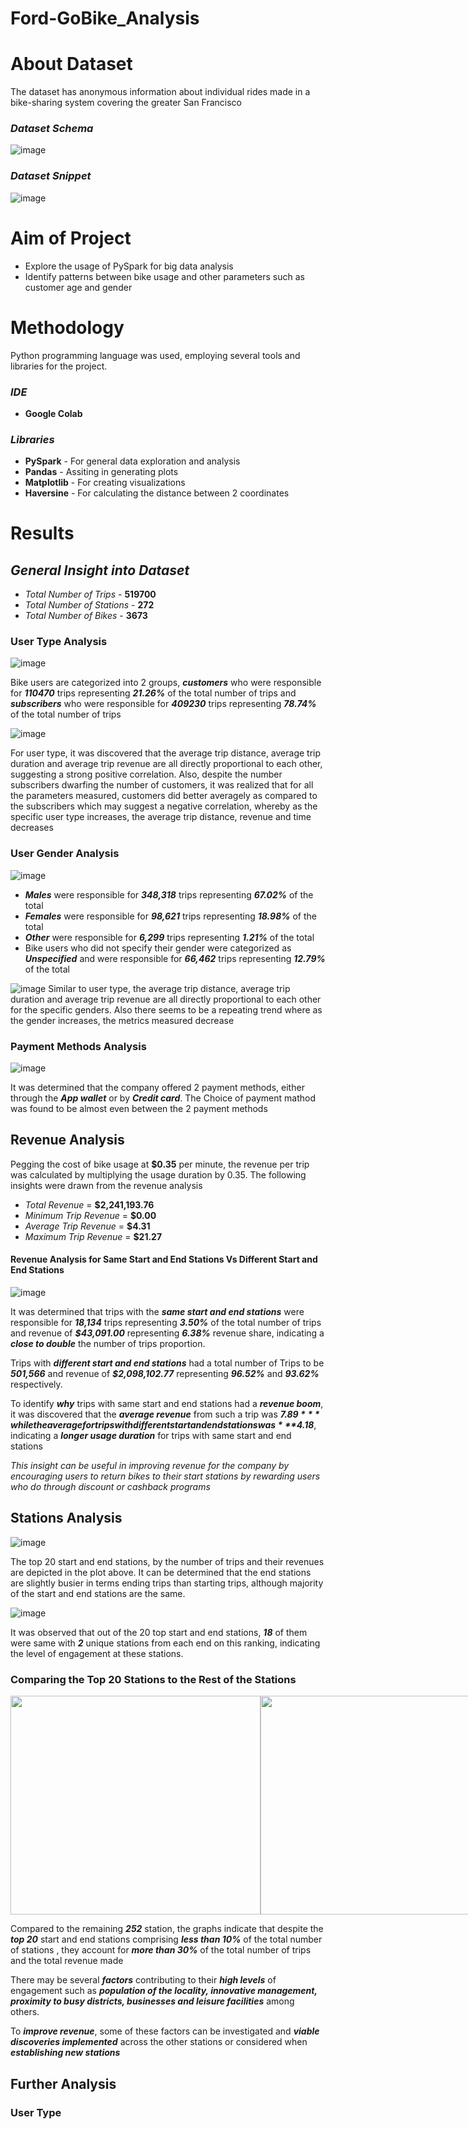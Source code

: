 # Ford-GoBike_Analysis

# About Dataset
The dataset has anonymous information about individual rides made in a bike-sharing system covering the greater San Francisco

### *Dataset Schema*
![image](https://github.com/Taingzunaaloung/Ford-GoBike_Analysis/assets/119953557/8c22eadb-0715-4b20-a707-20b5a9a558d6)

### *Dataset Snippet*
![image](https://github.com/Taingzunaaloung/Ford-GoBike_Analysis/assets/119953557/2a617e22-9742-409e-a157-fe0ac32c491c)



# Aim of Project
* Explore the usage of PySpark for big data analysis
* Identify patterns between bike usage and other parameters such as customer age and gender

# Methodology
Python programming language was used, employing several tools and libraries for the project.
### *IDE* 
* **Google Colab**
### *Libraries*
* **PySpark** - For general data exploration and analysis
* **Pandas** - Assiting in generating plots
* **Matplotlib** - For creating visualizations
* **Haversine** - For calculating the distance between 2 coordinates

# Results

## *General Insight into Dataset*
* *Total Number of Trips* - **519700**
* *Total Number of Stations* - **272**
* *Total Number of Bikes* - **3673**

### User Type Analysis
![image](https://github.com/Taingzunaaloung/Ford-GoBike_Analysis/assets/119953557/b0c1f178-eb07-442a-8050-bcb7bc70f943)

Bike users are categorized into 2 groups, ***customers*** who were responsible for ***110470*** trips representing ***21.26%*** of the total number of trips and ***subscribers*** who were responsible for ***409230*** trips representing ***78.74%*** of the total number of trips

![image](https://github.com/Taingzunaaloung/Ford-GoBike_Analysis/assets/119953557/7675adfc-bca0-4daa-bba8-97dff40ffeb0)

For user type, it was discovered that the average trip distance, average trip duration and average trip revenue are all directly proportional to each other, suggesting a strong positive correlation. Also, despite the number subscribers dwarfing the number of customers, it was realized that for all the parameters measured, customers did better averagely as compared to the subscribers which may suggest a negative correlation, whereby as the specific user type increases, the average trip distance, revenue and time decreases


### User Gender Analysis
![image](https://github.com/Taingzunaaloung/Ford-GoBike_Analysis/assets/119953557/abeaf08e-dd9f-41b6-8e08-f233a52218ee)

* ***Males*** were responsible for ***348,318*** trips representing ***67.02%*** of the total
* ***Females*** were responsible for ***98,621*** trips representing ***18.98%*** of the total
* ***Other*** were responsible for ***6,299*** trips representing ***1.21%*** of the total
* Bike users who did not specify their gender were categorized as ***Unspecified*** and were responsible for ***66,462*** trips representing ***12.79%*** of the total

![image](https://github.com/Taingzunaaloung/Ford-GoBike_Analysis/assets/119953557/6f9fb3e9-2b02-4249-adfd-ee44d6b560cd)
Similar to user type,  the average trip distance, average trip duration and average trip revenue are all directly proportional to each other for the specific genders. Also there seems to be a repeating trend where as the gender increases, the metrics measured decrease

### Payment Methods Analysis
![image](https://github.com/Taingzunaaloung/Ford-GoBike_Analysis/assets/119953557/f4c8314e-270e-4bee-86f1-ac8092557564)

It was determined that the company offered 2 payment methods, either through the ***App wallet*** or by ***Credit card***. The Choice of payment mathod was found to be almost even between the 2 payment methods

## Revenue Analysis
Pegging the cost of bike usage at **$0.35** per minute, the revenue per trip was calculated by multiplying the usage duration by 0.35. The following insights were drawn from the revenue analysis
* *Total Revenue* = **$2,241,193.76**
* *Minimum Trip Revenue* = **$0.00**
* *Average Trip Revenue* = **$4.31**
* *Maximum Trip Revenue* = **$21.27**

#### Revenue Analysis for Same Start and End Stations Vs Different Start and End Stations
![image](https://github.com/Taingzunaaloung/Ford-GoBike_Analysis/assets/119953557/76384c86-2c8d-4ee5-863b-7be978b3e0ac)

It was determined that trips with the ***same start and end stations*** were responsible for ***18,134*** trips representing ***3.50%*** of the total number of trips and revenue of ***$43,091.00*** representing ***6.38%*** revenue share, indicating a ***close to double*** the number of trips proportion.

Trips with ***different start and end stations*** had a total number of Trips to be ***501,566*** and revenue of ***$2,098,102.77*** representing ***96.52%*** and  ***93.62%*** respectively.

To identify ***why*** trips with same start and end stations had a ***revenue boom***, it was discovered that the ***average revenue*** from such a trip was ***$7.89*** while the average for trips with different start and end stations was ***$4.18***, indicating a ***longer usage duration*** for trips with same start and end stations 

*This insight can be useful in improving revenue for the company by encouraging users to return bikes to their start stations by rewarding users who do through discount or cashback programs*

## Stations Analysis
![image](https://github.com/Taingzunaaloung/Ford-GoBike_Analysis/assets/119953557/3809c76a-de48-41b7-a22e-8027621704e2)

The top 20 start and end stations, by the number of trips and their revenues are depicted in the plot above. It can be determined that the end stations are slightly busier in terms ending trips than starting trips, although majority of the start and end stations are the same.

![image](https://github.com/Taingzunaaloung/Ford-GoBike_Analysis/assets/119953557/27a5be3a-3842-41ae-803b-f7dc39464a88)

It was observed that out of the 20 top start and end stations, ***18*** of them were same with ***2*** unique stations from each end on this ranking, indicating the level of engagement at these stations. 

### Comparing the Top 20 Stations to the Rest of the Stations
<div style="display:flex; justify-content:space-between;">
    <img src=https://github.com/Taingzunaaloung/Ford-GoBike_Analysis/assets/119953557/bc744cdf-7d0f-4233-bfec-9550c0888428 width="400" height="350"/>
    <img src=https://github.com/Taingzunaaloung/Ford-GoBike_Analysis/assets/119953557/0b92c1d7-8493-4e9c-adca-ebe476a13a4e width="600" height="350"/>
</div>


Compared to the remaining ***252*** station, the graphs indicate that despite the ***top 20*** start and end stations comprising ***less than 10%*** of the total number of stations , they account for ***more than 30%*** of the total number of trips and the total revenue made

There may be several ***factors*** contributing to their ***high levels*** of engagement such as ***population of the locality, innovative management, proximity to busy districts, businesses and leisure facilities*** among others. 

To ***improve revenue***, some of these factors can be investigated and ***viable discoveries implemented*** across the other stations or considered when ***establishing new stations***


## Further Analysis
### User Type
